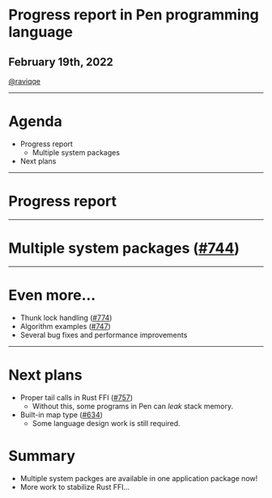# Progress report in Pen programming language

## February 19th, 2022

[@raviqqe](https://github.com/raviqqe)

---

# Agenda

- Progress report
  - Multiple system packages
- Next plans

---

# Progress report

---

# Multiple system packages ([#744](https://github.com/pen-lang/pen/pull/744))

---

# Even more...

- Thunk lock handling ([#774](https://github.com/pen-lang/pen/pull/774))
- Algorithm examples ([#747](https://github.com/pen-lang/pen/pull/747))
- Several bug fixes and performance improvements

---

# Next plans

- Proper tail calls in Rust FFI ([#757](https://github.com/pen-lang/pen/pull/757))
  - Without this, some programs in Pen can _leak_ stack memory.
- Built-in map type ([#634](https://github.com/pen-lang/pen/pull/634))
  - Some language design work is still required.

# Summary

- Multiple system packges are available in one application package now!
- More work to stabilize Rust FFI...
